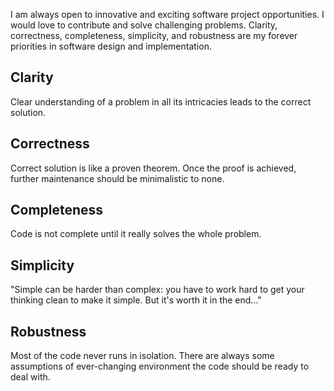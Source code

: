 I am always open to innovative and exciting software project opportunities. I would love to contribute and solve challenging problems. Clarity, correctness, completeness, simplicity, and robustness are my forever priorities in software design and implementation.

Clarity
----

Clear understanding of a problem in all its intricacies leads to the correct solution.

Correctness
----

Correct solution is like a proven theorem. Once the proof is achieved, further maintenance should be minimalistic to none.

Completeness
----

Code is not complete until it really solves the whole problem.

Simplicity
----

"Simple can be harder than complex: you have to work hard to get your thinking clean to make it simple. But it's worth it in the end..."

Robustness
----

Most of the code never runs in isolation. There are always some assumptions of ever-changing environment the code should be ready to deal with.